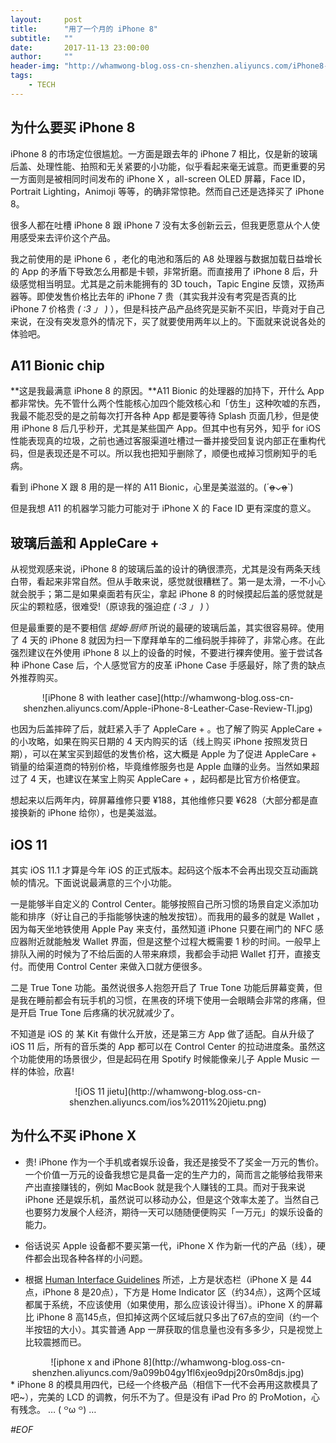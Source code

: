 ```yaml
---
layout:     post
title:      "用了一个月的 iPhone 8"
subtitle:   ""
date:       2017-11-13 23:00:00
author:     ""
header-img: "http://whamwong-blog.oss-cn-shenzhen.aliyuncs.com/iPhone8-2.jpg"
tags:
    - TECH
---
```

## 为什么要买 iPhone 8
iPhone 8 的市场定位很尴尬。一方面是跟去年的 iPhone 7 相比，仅是新的玻璃后盖、处理性能、拍照和无关紧要的小功能，似乎看起来毫无诚意。而更重要的另一方面则是被相同时间发布的 iPhone X ，all-screen OLED 屏幕，Face ID，Portrait Lighting，Animoji 等等，的确非常惊艳。然而自己还是选择买了 iPhone 8。

很多人都在吐槽 iPhone 8 跟 iPhone 7 没有太多创新云云，但我更愿意从个人使用感受来去评价这个产品。

我之前使用的是 iPhone 6 ，老化的电池和落后的 A8 处理器与数据加载日益增长的 App 的矛盾下导致怎么用都是卡顿，非常折磨。而直接用了 iPhone 8 后，升级感觉相当明显。尤其是之前未能拥有的 3D touch，Tapic Engine 反馈，双扬声器等。即使发售价格比去年的 iPhone 7 贵（其实我并没有考究是否真的比 iPhone 7 价格贵  _( :3 」 )_ ），但是科技产品产品终究是买新不买旧，毕竟对于自己来说，在没有突发意外的情况下，买了就要使用两年以上的。下面就来说说各处的体验吧。

## A11 Bionic chip
**这是我最满意 iPhone 8 的原因。**A11 Bionic 的处理器的加持下，开什么 App 都非常快。先不管什么两个性能核心加四个能效核心和「仿生」这种吹嘘的东西，我最不能忍受的是之前每次打开各种 App 都是要等待 Splash 页面几秒，但是使用 iPhone 8 后几乎秒开，尤其是某些国产 App。但其中也有另外，知乎 for iOS 性能表现真的垃圾，之前也通过客服渠道吐槽过一番并接受回复说内部正在重构代码，但是表现还是不可以。所以我也把知乎删除了，顺便也戒掉习惯刷知乎的毛病。

看到 iPhone X 跟 8 用的是一样的 A11 Bionic，心里是美滋滋的。(ˊo̴̶̷̤⌄o̴̶̷̤ˋ)

但是我想 A11 的机器学习能力可能对于 iPhone X 的 Face ID 更有深度的意义。

## 玻璃后盖和 AppleCare +
从视觉观感来说，iPhone 8 的玻璃后盖的设计的确很漂亮，尤其是没有两条天线白带，看起来非常自然。但从手敢来说，感觉就很糟糕了。第一是太滑，一不小心就会脱手；第二是如果桌面若有灰尘，拿起 iPhone 8 的时候摸起后盖的感觉就是灰尘的颗粒感，很难受!（原谅我的强迫症 _( :3 」 )_ ）

但是最重要的是不要相信 *提姆·厨师* 所说的最硬的玻璃后盖，其实很容易碎。使用了 4 天的 iPhone 8 就因为扫一下摩拜单车的二维码脱手摔碎了，非常心疼。在此强烈建议在外使用 iPhone 8 以上的设备的时候，不要进行裸奔使用。鉴于尝试各种 iPhone Case 后，个人感觉官方的皮革 iPhone Case 手感最好，除了贵的缺点外推荐购买。


<center>![iPhone 8 with leather case](http://whamwong-blog.oss-cn-shenzhen.aliyuncs.com/Apple-iPhone-8-Leather-Case-Review-TI.jpg)</center>


也因为后盖摔碎了后，就赶紧入手了 AppleCare + 。也了解了购买 AppleCare + 的小攻略，如果在购买日期的 4 天内购买的话（线上购买 iPhone 按照发货日期），可以在某宝买到超低的发售价格，这大概是 Apple 为了促进 AppleCare + 销量的给渠道商的特别价格，毕竟维修服务也是 Apple 血赚的业务。当然如果超过了 4 天，也建议在某宝上购买 AppleCare + ，起码都是比官方价格便宜。

想起来以后两年内，碎屏幕维修只要 ¥188，其他维修只要 ¥628（大部分都是直接换新的 iPhone 给你），也是美滋滋。
 
## iOS 11
其实 iOS 11.1 才算是今年 iOS 的正式版本。起码这个版本不会再出现交互动画跳帧的情况。下面说说最满意的三个小功能。

一是能够半自定义的 Control Center。能够按照自己所习惯的场景自定义添加功能和排序（好让自己的手指能够快速的触发按钮）。而我用的最多的就是 Wallet ，因为每天坐地铁使用 Apple Pay 来支付，虽然知道 iPhone 只要在闸门的 NFC 感应器附近就能触发 Wallet 界面，但是这整个过程大概需要 1 秒的时间。一般早上排队入闸的时候为了不给后面的人带来麻烦，我都会手动把 Wallet 打开，直接支付。而使用 Control Center 来做入口就方便很多。

二是 True Tone 功能。虽然说很多人抱怨开启了 True Tone 功能后屏幕变黄，但是我在睡前都会有玩手机的习惯，在黑夜的环境下使用一会眼睛会非常的疼痛，但是开启 True Tone 后疼痛的状况就减少了。

不知道是 iOS 的 某 Kit 有做什么开放，还是第三方 App 做了适配。自从升级了 iOS 11 后，所有的音乐类的 App 都可以在 Control Center 的拉动进度条。虽然这个功能使用的场景很少，但是起码在用 Spotify 时候能像亲儿子 Apple Music 一样的体验，欣喜!


<center>![iOS 11 jietu](http://whamwong-blog.oss-cn-shenzhen.aliyuncs.com/ios%2011%20jietu.png) </center>


## 为什么不买 iPhone X
*  贵! iPhone 作为一个手机或者娱乐设备，我还是接受不了奖金一万元的售价。一个价值一万元的设备我想它是具备一定的生产力的，简而言之能够给我带来产出直接赚钱的，例如 MacBook 就是我个人赚钱的工具。而对于我来说 iPhone 还是娱乐机，虽然说可以移动办公，但是这个效率太差了。当然自己也要努力发展个人经济，期待一天可以随随便便购买「一万元」的娱乐设备的能力。

* 俗话说买 Apple 设备都不要买第一代，iPhone X 作为新一代的产品（线），硬件都会出现各种各样的小问题。
* 根据 [Human Interface Guidelines](https://developer.apple.com/ios/human-interface-guidelines/overview/iphone-x/) 所述，上方是状态栏（iPhone X 是 44点，iPhone 8 是20点），下方是 Home Indicator 区（约34点），这两个区域都属于系统，不应该使用（如果使用，那么应该设计得当）。iPhone X 的屏幕比 iPhone 8 高145点，但扣掉这两个区域后就只多出了67点的空间（约一个半按钮的大小）。其实普通 App 一屏获取的信息量也没有多多少，只是视觉上比较震撼而已。
<center>![iphone x and iPhone 8](http://whamwong-blog.oss-cn-shenzhen.aliyuncs.com/9a099b04gy1fl6xjeo9dpj20rs0m8djs.jpg)</center>
*  iPhone 8 的模具用四代，已经一个终极产品（相信下一代不会再用这款模具了吧~），完美的 LCD 的调教，何乐不为了。但是没有 iPad Pro 的 ProMotion，心有残念。 … ( ꒪ω ꒪) … 





*#EOF*


